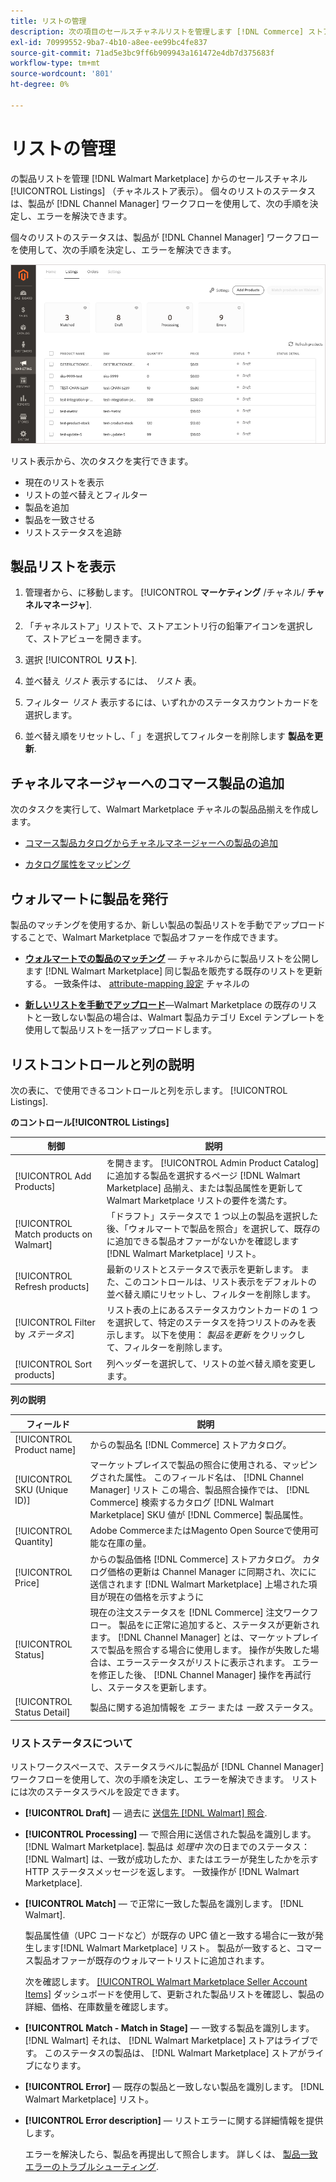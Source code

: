 ```yaml
---
title: リストの管理
description: 次の項目のセールスチャネルリストを管理します [!DNL Commerce] ストアを Channel Manager(Adobe CommerceとMagento Open Source) で保存します。
exl-id: 70999552-9ba7-4b10-a8ee-ee99bc4fe837
source-git-commit: 71ad5e3bc9ff6b909943a161472e4db7d375683f
workflow-type: tm+mt
source-wordcount: '801'
ht-degree: 0%

---
```


# リストの管理

の製品リストを管理 [!DNL Walmart Marketplace] からのセールスチャネル [!UICONTROL Listings] （チャネルストア表示）。 個々のリストのステータスは、製品が [!DNL Channel Manager] ワークフローを使用して、次の手順を決定し、エラーを解決できます。

個々のリストのステータスは、製品が [!DNL Channel Manager] ワークフローを使用して、次の手順を決定し、エラーを解決できます。

![接続されたセールスチャネルのリストページ](assets/product-listing-landing.png)

リスト表示から、次のタスクを実行できます。

* 現在のリストを表示
* リストの並べ替えとフィルター
* 製品を追加
* 製品を一致させる
* リストステータスを追跡

## 製品リストを表示

1. 管理者から、に移動します。 [!UICONTROL **マーケティング** /チャネル/ **チャネルマネージャ**].

1. 「チャネルストア」リストで、ストアエントリ行の鉛筆アイコンを選択して、ストアビューを開きます。

1. 選択 [!UICONTROL **リスト**].

1. 並べ替え *リスト* 表示するには、 *リスト* 表。

1. フィルター *リスト* 表示するには、いずれかのステータスカウントカードを選択します。

1. 並べ替え順をリセットし、「 」を選択してフィルターを削除します **製品を更新**.

## チャネルマネージャーへのコマース製品の追加

次のタスクを実行して、Walmart Marketplace チャネルの製品品揃えを作成します。

* [コマース製品カタログからチャネルマネージャーへの製品の追加](add-products-to-channel-store.md)

* [カタログ属性をマッピング](map-catalog-attributes.md#configure-product-attribute-settings)

## ウォルマートに製品を発行

製品のマッチングを使用するか、新しい製品の製品リストを手動でアップロードすることで、Walmart Marketplace で製品オファーを作成できます。

* **[ウォルマートでの製品のマッチング](publish-listings-to-marketplace.md)** — チャネルからに製品リストを公開します [!DNL Walmart Marketplace] 同じ製品を販売する既存のリストを更新する。 一致条件は、 [attribute-mapping 設定](map-catalog-attributes.md) チャネルの

* **[新しいリストを手動でアップロード](publish-listings-to-marketplace.md#upload-new-product-listings)**—Walmart Marketplace の既存のリストと一致しない製品の場合は、Walmart 製品カテゴリ Excel テンプレートを使用して製品リストを一括アップロードします。

## リストコントロールと列の説明

次の表に、で使用できるコントロールと列を示します。 [!UICONTROL Listings].

**のコントロール[!UICONTROL Listings]**

| **制御** | **説明** |
|----------------------------------------|--------------------------------------------------------------------------------------------------------------------------------------------------------------------------------------------------------------|
| [!UICONTROL Add Products] | を開きます。 [!UICONTROL Admin Product Catalog] に追加する製品を選択するページ [!DNL Walmart Marketplace] 品揃え、または製品属性を更新して Walmart Marketplace リストの要件を満たす。 |
| [!UICONTROL Match products on Walmart] | 「ドラフト」ステータスで 1 つ以上の製品を選択した後、「ウォルマートで製品を照合」を選択して、既存のに追加できる製品オファーがないかを確認します [!DNL Walmart Marketplace] リスト。 |
| [!UICONTROL Refresh products] | 最新のリストとステータスで表示を更新します。 また、このコントロールは、リスト表示をデフォルトの並べ替え順にリセットし、フィルターを削除します。 |
| [!UICONTROL Filter by *ステータス*] | リスト表の上にあるステータスカウントカードの 1 つを選択して、特定のステータスを持つリストのみを表示します。 以下を使用： *製品を更新* をクリックして、フィルターを削除します。 |
| [!UICONTROL Sort products] | 列ヘッダーを選択して、リストの並べ替え順を変更します。 |


**列の説明**

| **フィールド** | **説明** |
|------------------------------|-----------------------------------------------------------------------------------------------------------------------------------------------------------------------------------------------------------------------------------------------------------------------------------------------------------------------------------------------------------------------------------------------------------------------|
| [!UICONTROL Product name] | からの製品名 [!DNL Commerce] ストアカタログ。 |
| [!UICONTROL SKU (Unique ID)] | マーケットプレイスで製品の照合に使用される、マッピングされた属性。 このフィールド名は、 [!DNL Channel Manager] リスト この場合、製品照合操作では、 [!DNL Commerce] 検索するカタログ [!DNL Walmart Marketplace]  SKU 値が [!DNL Commerce] 製品属性。 |
| [!UICONTROL  Quantity] | Adobe CommerceまたはMagento Open Sourceで使用可能な在庫の量。 |
| [!UICONTROL Price] | からの製品価格 [!DNL Commerce] ストアカタログ。 カタログ価格の更新は Channel Manager に同期され、次にに送信されます [!DNL Walmart Marketplace]  上場された項目が現在の価格を示すように |
| [!UICONTROL Status] | 現在の注文ステータスを [!DNL Commerce] 注文ワークフロー。 製品をに正常に追加すると、ステータスが更新されます。 [!DNL Channel Manager] とは、マーケットプレイスで製品を照合する場合に使用します。 操作が失敗した場合は、エラーステータスがリストに表示されます。 エラーを修正した後、 [!DNL Channel Manager] 操作を再試行し、ステータスを更新します。 |
| [!UICONTROL Status Detail] | 製品に関する追加情報を *エラー* または *一致* ステータス。 |

### リストステータスについて

リストワークスペースで、ステータスラベルに製品が [!DNL Channel Manager] ワークフローを使用して、次の手順を決定し、エラーを解決できます。 リストには次のステータスラベルを設定できます。

* **[!UICONTROL Draft]** — 過去に [送信先 [!DNL Walmart] 照合](publish-listings-to-marketplace.md#match-products).

* **[!UICONTROL Processing]** — で照合用に送信された製品を識別します。 [!DNL Walmart Marketplace]. 製品は *処理中* 次の日までのステータス： [!DNL Walmart] は、一致が成功したか、またはエラーが発生したかを示す HTTP ステータスメッセージを返します。 一致操作が [!DNL Walmart Marketplace].

* **[!UICONTROL Match]** — で正常に一致した製品を識別します。 [!DNL Walmart].

   製品属性値（UPC コードなど）が既存の UPC 値と一致する場合に一致が発生します[!DNL Walmart Marketplace] リスト。 製品が一致すると、コマース製品オファーが既存のウォルマートリストに追加されます。

   次を確認します。 [[!UICONTROL Walmart Marketplace Seller Account Items]](https://seller.walmart.com/items-and-inventory/manage-items) ダッシュボードを使用して、更新された製品リストを確認し、製品の詳細、価格、在庫数量を確認します。

* **[!UICONTROL Match - Match in Stage]** — 一致する製品を識別します。 [!DNL Walmart] それは、 [!DNL Walmart Marketplace] ストアはライブです。 このステータスの製品は、 [!DNL Walmart Marketplace] ストアがライブになります。

* **[!UICONTROL Error]** — 既存の製品と一致しない製品を識別します。 [!DNL Walmart Marketplace] リスト。

* **[!UICONTROL Error description]** — リストエラーに関する詳細情報を提供します。

   エラーを解決したら、製品を再提出して照合します。 詳しくは、 [製品一致エラーのトラブルシューティング](publish-listings-to-marketplace.md#troubleshoot-product-match-errors).

